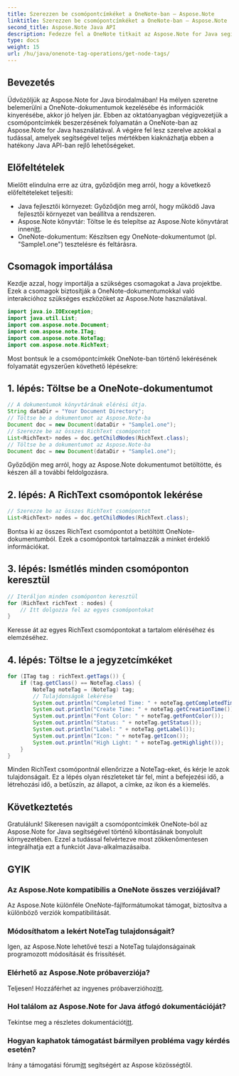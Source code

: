 ```yaml
---
title: Szerezzen be csomópontcímkéket a OneNote-ban – Aspose.Note
linktitle: Szerezzen be csomópontcímkéket a OneNote-ban – Aspose.Note
second_title: Aspose.Note Java API
description: Fedezze fel a OneNote titkait az Aspose.Note for Java segítségével. Ez az útmutató lehetővé teszi a csomópontcímkék erőfeszítés nélküli kibontását. Merüljön el a dokumentummanipuláció jövőjébe!
type: docs
weight: 15
url: /hu/java/onenote-tag-operations/get-node-tags/
---
```

## Bevezetés
Üdvözöljük az Aspose.Note for Java birodalmában! Ha mélyen szeretne belemerülni a OneNote-dokumentumok kezelésébe és információk kinyerésébe, akkor jó helyen jár. Ebben az oktatóanyagban végigvezetjük a csomópontcímkék beszerzésének folyamatán a OneNote-ban az Aspose.Note for Java használatával. A végére fel lesz szerelve azokkal a tudással, amelyek segítségével teljes mértékben kiaknázhatja ebben a hatékony Java API-ban rejlő lehetőségeket.
## Előfeltételek
Mielőtt elindulna erre az útra, győződjön meg arról, hogy a következő előfeltételeket teljesíti:
- Java fejlesztői környezet: Győződjön meg arról, hogy működő Java fejlesztői környezet van beállítva a rendszeren.
-  Aspose.Note könyvtár: Töltse le és telepítse az Aspose.Note könyvtárat innen[itt](https://releases.aspose.com/note/java/).
- OneNote-dokumentum: Készítsen egy OneNote-dokumentumot (pl. "Sample1.one") tesztelésre és feltárásra.
## Csomagok importálása
Kezdje azzal, hogy importálja a szükséges csomagokat a Java projektbe. Ezek a csomagok biztosítják a OneNote-dokumentumokkal való interakcióhoz szükséges eszközöket az Aspose.Note használatával.
```java
import java.io.IOException;
import java.util.List;
import com.aspose.note.Document;
import com.aspose.note.ITag;
import com.aspose.note.NoteTag;
import com.aspose.note.RichText;
```
Most bontsuk le a csomópontcímkék OneNote-ban történő lekérésének folyamatát egyszerűen követhető lépésekre:
## 1. lépés: Töltse be a OneNote-dokumentumot
```java
// A dokumentumok könyvtárának elérési útja.
String dataDir = "Your Document Directory";
// Töltse be a dokumentumot az Aspose.Note-ba
Document doc = new Document(dataDir + "Sample1.one");
// Szerezze be az összes RichText csomópontot
List<RichText> nodes = doc.getChildNodes(RichText.class);
// Töltse be a dokumentumot az Aspose.Note-ba
Document doc = new Document(dataDir + "Sample1.one");
```
Győződjön meg arról, hogy az Aspose.Note dokumentumot betöltötte, és készen áll a további feldolgozásra.
## 2. lépés: A RichText csomópontok lekérése
```java
// Szerezze be az összes RichText csomópontot
List<RichText> nodes = doc.getChildNodes(RichText.class);
```
Bontsa ki az összes RichText csomópontot a betöltött OneNote-dokumentumból. Ezek a csomópontok tartalmazzák a minket érdeklő információkat.
## 3. lépés: Ismétlés minden csomóponton keresztül
```java
// Iteráljon minden csomóponton keresztül
for (RichText richText : nodes) {
    // Itt dolgozza fel az egyes csomópontokat
}
```
Keresse át az egyes RichText csomópontokat a tartalom eléréséhez és elemzéséhez.
## 4. lépés: Töltse le a jegyzetcímkéket
```java
for (ITag tag : richText.getTags()) {
    if (tag.getClass() == NoteTag.class) {
        NoteTag noteTag = (NoteTag) tag;
        // Tulajdonságok lekérése
        System.out.println("Completed Time: " + noteTag.getCompletedTime());
        System.out.println("Create Time: " + noteTag.getCreationTime());
        System.out.println("Font Color: " + noteTag.getFontColor());
        System.out.println("Status: " + noteTag.getStatus());
        System.out.println("Label: " + noteTag.getLabel());
        System.out.println("Icon: " + noteTag.getIcon());
        System.out.println("High Light: " + noteTag.getHighlight());
    }
}
```
Minden RichText csomópontnál ellenőrizze a NoteTag-eket, és kérje le azok tulajdonságait. Ez a lépés olyan részleteket tár fel, mint a befejezési idő, a létrehozási idő, a betűszín, az állapot, a címke, az ikon és a kiemelés.
## Következtetés
Gratulálunk! Sikeresen navigált a csomópontcímkék OneNote-ból az Aspose.Note for Java segítségével történő kibontásának bonyolult környezetében. Ezzel a tudással felvértezve most zökkenőmentesen integrálhatja ezt a funkciót Java-alkalmazásaiba.
## GYIK
### Az Aspose.Note kompatibilis a OneNote összes verziójával?
Az Aspose.Note különféle OneNote-fájlformátumokat támogat, biztosítva a különböző verziók kompatibilitását.
### Módosíthatom a lekért NoteTag tulajdonságait?
Igen, az Aspose.Note lehetővé teszi a NoteTag tulajdonságainak programozott módosítását és frissítését.
### Elérhető az Aspose.Note próbaverziója?
 Teljesen! Hozzáférhet az ingyenes próbaverzióhoz[itt](https://releases.aspose.com/).
### Hol találom az Aspose.Note for Java átfogó dokumentációját?
 Tekintse meg a részletes dokumentációt[itt](https://reference.aspose.com/note/java/).
### Hogyan kaphatok támogatást bármilyen probléma vagy kérdés esetén?
 Irány a támogatási fórum[itt](https://forum.aspose.com/c/note/28) segítségért az Aspose közösségtől.